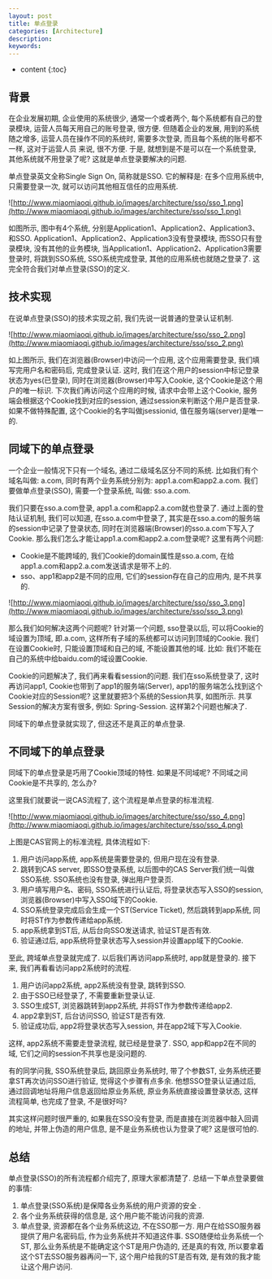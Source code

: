 ```yaml
---
layout: post
title: 单点登录
categories: [Architecture]
description: 
keywords: 
---
```


* content
{:toc}


## 背景

在企业发展初期, 企业使用的系统很少, 通常一个或者两个, 每个系统都有自己的登录模块, 运营人员每天用自己的账号登录, 很方便. 
但随着企业的发展, 用到的系统随之增多, 运营人员在操作不同的系统时, 需要多次登录, 而且每个系统的账号都不一样, 这对于运营人员
来说, 很不方便. 于是, 就想到是不是可以在一个系统登录, 其他系统就不用登录了呢? 这就是单点登录要解决的问题. 

单点登录英文全称Single Sign On, 简称就是SSO. 它的解释是: 在多个应用系统中, 只需要登录一次, 就可以访问其他相互信任的应用系统. 

![http://www.miaomiaoqi.github.io/images/architecture/sso/sso_1.png](http://www.miaomiaoqi.github.io/images/architecture/sso/sso_1.png)

如图所示, 图中有4个系统, 分别是Application1、Application2、Application3、和SSO. Application1、Application2、Application3没有登录模块, 而SSO只有登录模块, 没有其他的业务模块, 当Application1、Application2、Application3需要登录时, 将跳到SSO系统, SSO系统完成登录, 其他的应用系统也就随之登录了. 这完全符合我们对单点登录(SSO)的定义. 

## 技术实现

在说单点登录(SSO)的技术实现之前, 我们先说一说普通的登录认证机制. 

![http://www.miaomiaoqi.github.io/images/architecture/sso/sso_2.png](http://www.miaomiaoqi.github.io/images/architecture/sso/sso_2.png)

如上图所示, 我们在浏览器(Browser)中访问一个应用, 这个应用需要登录, 我们填写完用户名和密码后, 完成登录认证. 这时, 我们在这个用户的session中标记登录状态为yes(已登录), 同时在浏览器(Browser)中写入Cookie, 这个Cookie是这个用户的唯一标识. 下次我们再访问这个应用的时候, 请求中会带上这个Cookie, 服务端会根据这个Cookie找到对应的session, 通过session来判断这个用户是否登录. 如果不做特殊配置, 这个Cookie的名字叫做jsessionid, 值在服务端(server)是唯一的. 

## 同域下的单点登录

一个企业一般情况下只有一个域名, 通过二级域名区分不同的系统. 比如我们有个域名叫做: a.com, 同时有两个业务系统分别为: app1.a.com和app2.a.com. 我们要做单点登录(SSO), 需要一个登录系统, 叫做: sso.a.com. 

我们只要在sso.a.com登录, app1.a.com和app2.a.com就也登录了. 通过上面的登陆认证机制, 我们可以知道, 在sso.a.com中登录了, 其实是在sso.a.com的服务端的session中记录了登录状态, 同时在浏览器端(Browser)的sso.a.com下写入了Cookie. 那么我们怎么才能让app1.a.com和app2.a.com登录呢? 这里有两个问题: 

-   Cookie是不能跨域的, 我们Cookie的domain属性是sso.a.com, 在给app1.a.com和app2.a.com发送请求是带不上的. 
-   sso、app1和app2是不同的应用, 它们的session存在自己的应用内, 是不共享的. 

![http://www.miaomiaoqi.github.io/images/architecture/sso/sso_3.png](http://www.miaomiaoqi.github.io/images/architecture/sso/sso_3.png)

那么我们如何解决这两个问题呢? 针对第一个问题, sso登录以后, 可以将Cookie的域设置为顶域, 即.a.com, 这样所有子域的系统都可以访问到顶域的Cookie. 我们在设置Cookie时, 只能设置顶域和自己的域, 不能设置其他的域. 比如: 我们不能在自己的系统中给baidu.com的域设置Cookie. 

Cookie的问题解决了, 我们再来看看session的问题. 我们在sso系统登录了, 这时再访问app1, Cookie也带到了app1的服务端(Server), app1的服务端怎么找到这个Cookie对应的Session呢? 这里就要把3个系统的Session共享, 如图所示. 共享Session的解决方案有很多, 例如: Spring-Session. 这样第2个问题也解决了. 

同域下的单点登录就实现了, 但这还不是真正的单点登录. 

## 不同域下的单点登录

同域下的单点登录是巧用了Cookie顶域的特性. 如果是不同域呢? 不同域之间Cookie是不共享的, 怎么办? 

这里我们就要说一说CAS流程了, 这个流程是单点登录的标准流程. 

![http://www.miaomiaoqi.github.io/images/architecture/sso/sso_4.png](http://www.miaomiaoqi.github.io/images/architecture/sso/sso_4.png)

上图是CAS官网上的标准流程, 具体流程如下: 

1.  用户访问app系统, app系统是需要登录的, 但用户现在没有登录. 
2.  跳转到CAS server, 即SSO登录系统, 以后图中的CAS Server我们统一叫做SSO系统.  SSO系统也没有登录, 弹出用户登录页. 
3.  用户填写用户名、密码, SSO系统进行认证后, 将登录状态写入SSO的session, 浏览器(Browser)中写入SSO域下的Cookie. 
4.  SSO系统登录完成后会生成一个ST(Service Ticket), 然后跳转到app系统, 同时将ST作为参数传递给app系统. 
5.  app系统拿到ST后, 从后台向SSO发送请求, 验证ST是否有效. 
6.  验证通过后, app系统将登录状态写入session并设置app域下的Cookie. 

至此, 跨域单点登录就完成了. 以后我们再访问app系统时, app就是登录的. 接下来, 我们再看看访问app2系统时的流程. 

1.  用户访问app2系统, app2系统没有登录, 跳转到SSO. 
2.  由于SSO已经登录了, 不需要重新登录认证. 
3.  SSO生成ST, 浏览器跳转到app2系统, 并将ST作为参数传递给app2. 
4.  app2拿到ST, 后台访问SSO, 验证ST是否有效. 
5.  验证成功后, app2将登录状态写入session, 并在app2域下写入Cookie. 

这样, app2系统不需要走登录流程, 就已经是登录了. SSO, app和app2在不同的域, 它们之间的session不共享也是没问题的. 

有的同学问我, SSO系统登录后, 跳回原业务系统时, 带了个参数ST, 业务系统还要拿ST再次访问SSO进行验证, 觉得这个步骤有点多余. 他想SSO登录认证通过后, 通过回调地址将用户信息返回给原业务系统, 原业务系统直接设置登录状态, 这样流程简单, 也完成了登录, 不是很好吗? 

其实这样问题时很严重的, 如果我在SSO没有登录, 而是直接在浏览器中敲入回调的地址, 并带上伪造的用户信息, 是不是业务系统也认为登录了呢? 这是很可怕的. 

## 总结

单点登录(SSO)的所有流程都介绍完了, 原理大家都清楚了. 总结一下单点登录要做的事情: 

1.  单点登录(SSO系统)是保障各业务系统的用户资源的安全 . 
2.  各个业务系统获得的信息是, 这个用户能不能访问我的资源. 
3.  单点登录, 资源都在各个业务系统这边, 不在SSO那一方.  用户在给SSO服务器提供了用户名密码后, 作为业务系统并不知道这件事.  SSO随便给业务系统一个ST, 那么业务系统是不能确定这个ST是用户伪造的, 还是真的有效, 所以要拿着这个ST去SSO服务器再问一下, 这个用户给我的ST是否有效, 是有效的我才能让这个用户访问. 